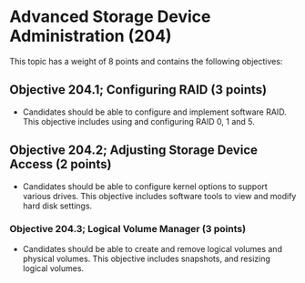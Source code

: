 # Advanced Storage Device Administration (204)

This topic has a weight of 8 points and contains the following
objectives:

##  Objective 204.1; Configuring RAID (3 points)

-   Candidates should be able to configure and implement software RAID.
    This objective includes using and configuring RAID 0, 1 and 5.

##  Objective 204.2; Adjusting Storage Device Access (2 points)

-   Candidates should be able to configure kernel options to support
    various drives. This objective includes software tools to view and
    modify hard disk settings.

###   Objective 204.3; Logical Volume Manager (3 points)

-   Candidates should be able to create and remove logical volumes and
    physical volumes. This objective includes snapshots, and resizing
    logical volumes.

